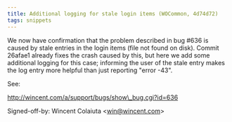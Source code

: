 ```yaml
---
title: Additional logging for stale login items (WOCommon, 4d74d72)
tags: snippets
---
```


We now have confirmation that the problem described in bug \#636 is caused by stale entries in the login items (file not found on disk). Commit 26afae1 already fixes the crash caused by this, but here we add some additional logging for this case; informing the user of the stale entry makes the log entry more helpful than just reporting "error -43".

See:

http://wincent.com/a/support/bugs/show\_bug.cgi?id=636

Signed-off-by: Wincent Colaiuta &lt;win@wincent.com&gt;
